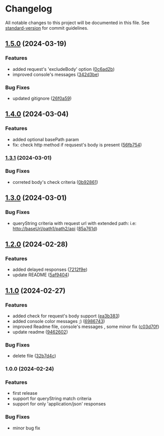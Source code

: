 # Changelog

All notable changes to this project will be documented in this file. See [standard-version](https://github.com/conventional-changelog/standard-version) for commit guidelines.

## [1.5.0](https://github.com/pierangelo/har-mock-server/compare/1.4.0...1.5.0) (2024-03-19)


### Features

* added request's 'excludeBody' option ([0c6ad2b](https://github.com/pierangelo/har-mock-server/commit/0c6ad2b5ea7f2f713ffbffd5ad2f7e39b9184738))
* improved console's messages ([342d3be](https://github.com/pierangelo/har-mock-server/commit/342d3be5d45eb7d0a8ef6b1608ee186e61308710))


### Bug Fixes

* updated gitignore ([26f0a59](https://github.com/pierangelo/har-mock-server/commit/26f0a593935eb5a1473263d89902e733d74997e9))

## [1.4.0](https://github.com/pierangelo/har-mock-server/compare/1.3.1...1.4.0) (2024-03-04)


### Features

* added optional basePath param
* fix: check http method  if requsest's body is present ([56fb754](https://github.com/pierangelo/har-mock-server/commit/56fb754fa327a557f0fc623cd4794b068eafdfdd))

### [1.3.1](https://github.com/pierangelo/har-mock-server/compare/1.3.0...1.3.1) (2024-03-01)


### Bug Fixes

* correted body's check criteria ([0b92861](https://github.com/pierangelo/har-mock-server/commit/0b928615c543e02255e9a8aa52a651a0a205cd8a))

## [1.3.0](https://github.com/pierangelo/har-mock-server/compare/1.2.0...1.3.0) (2024-03-01)


### Bug Fixes

* queryString criteria with request url with extended path: i.e:  <http://baseUrl/path1/path2/api> ([85a761d](https://github.com/pierangelo/har-mock-server/commit/85a761d7b42d58c7e1b133f6eebb938d46f14973))

## [1.2.0](https://github.com/pierangelo/har-mock-server/compare/1.1.0...1.2.0) (2024-02-28)


### Features

* added delayed responses ([7212f9e](https://github.com/pierangelo/har-mock-server/commit/7212f9e3868037a1754980845604e6de6b535e08))
* update README ([5af9404](https://github.com/pierangelo/har-mock-server/commit/5af94045ef0985c8e34c3d0268f2b0716a3128ea))

## [1.1.0](https://github.com/pierangelo/har-mock-server/compare/0.1.0...1.1.0) (2024-02-27)


### Features

* added check for request's body support ([ea3b383](https://github.com/pierangelo/har-mock-server/commit/ea3b383796e61bf3035f992bda3ead5ab7c19401))
* added console color messages ;) ([6986743](https://github.com/pierangelo/har-mock-server/commit/6986743feb16fc525b352128fb3df66363b84957))
* improved Readme file, console's messages , some minor fix ([c03d70f](https://github.com/pierangelo/har-mock-server/commit/c03d70f7cdbcc2ae7632c991a108c4fb4e90645d))
* update readme ([9462602](https://github.com/pierangelo/har-mock-server/commit/9462602488c256bf7bc339e4a7196e37848d22a3))


### Bug Fixes

* delete file ([32b7d4c](https://github.com/pierangelo/har-mock-server/commit/32b7d4ccb8159eeb63d5fdc91d788d8893398102))

### 1.0.0 (2024-02-24)



### Features

* first release
* support for queryString match criteria
* support for only 'application/json' responses


### Bug Fixes

* minor bug fix

